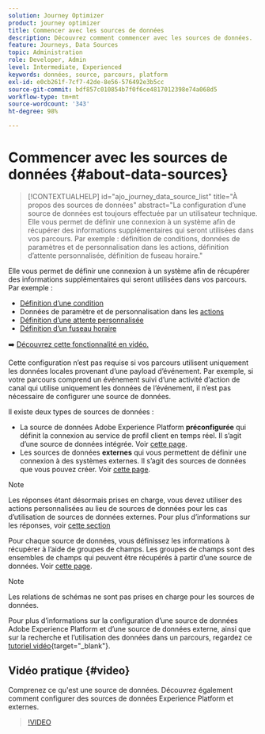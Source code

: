 ```yaml
---
solution: Journey Optimizer
product: journey optimizer
title: Commencer avec les sources de données
description: Découvrez comment commencer avec les sources de données.
feature: Journeys, Data Sources
topic: Administration
role: Developer, Admin
level: Intermediate, Experienced
keywords: données, source, parcours, platform
exl-id: e0cb261f-7cf7-42de-8e56-576492e3b5cc
source-git-commit: bdf857c010854b7f0f6ce4817012398e74a068d5
workflow-type: tm+mt
source-wordcount: '343'
ht-degree: 98%

---
```


# Commencer avec les sources de données {#about-data-sources}

>[!CONTEXTUALHELP]
>id="ajo_journey_data_source_list"
>title="À propos des sources de données"
>abstract="La configuration d’une source de données est toujours effectuée par un utilisateur technique. Elle vous permet de définir une connexion à un système afin de récupérer des informations supplémentaires qui seront utilisées dans vos parcours. Par exemple : définition de conditions, données de paramètres et de personnalisation dans les actions, définition d’attente personnalisée, définition de fuseau horaire."

Elle vous permet de définir une connexion à un système afin de récupérer des informations supplémentaires qui seront utilisées dans vos parcours. Par exemple :

* [Définition d’une condition](../building-journeys/condition-activity.md)
* Données de paramètre et de personnalisation dans les [actions](../action/action.md)
* [Définition d’une attente personnalisée](../building-journeys/wait-activity.md#custom)
* [Définition d’un fuseau horaire](../building-journeys/timezone-management.md)

➡️ [Découvrez cette fonctionnalité en vidéo.](#video)

Cette configuration n’est pas requise si vos parcours utilisent uniquement les données locales provenant d’une payload d’événement. Par exemple, si votre parcours comprend un événement suivi d’une activité d’action de canal qui utilise uniquement les données de l’événement, il n’est pas nécessaire de configurer une source de données.

Il existe deux types de sources de données :

* La source de données Adobe Experience Platform **préconfigurée** qui définit la connexion au service de profil client en temps réel. Il s’agit d’une source de données intégrée. Voir [cette page](../datasource/adobe-experience-platform-data-source.md).
* Les sources de données **externes** qui vous permettent de définir une connexion à des systèmes externes. Il s’agit des sources de données que vous pouvez créer. Voir [cette page](../datasource/external-data-sources.md).

>[!NOTE]
>
>Les réponses étant désormais prises en charge, vous devez utiliser des actions personnalisées au lieu de sources de données pour les cas d’utilisation de sources de données externes. Pour plus d’informations sur les réponses, voir [cette section](../action/action-response.md)

Pour chaque source de données, vous définissez les informations à récupérer à l’aide de groupes de champs. Les groupes de champs sont des ensembles de champs qui peuvent être récupérés à partir d’une source de données. Voir [cette page](../datasource/configure-data-sources.md#define-field-groups).

>[!NOTE]
>
>Les relations de schémas ne sont pas prises en charge pour les sources de données.

Pour plus d’informations sur la configuration d’une source de données Adobe Experience Platform et d’une source de données externe, ainsi que sur la recherche et l’utilisation des données dans un parcours, regardez ce [tutoriel vidéo](https://experienceleague.adobe.com/docs/journey-optimizer-learn/tutorials/journey-configuration/configure-data-sources.html?lang=fr){target="_blank"}.

## Vidéo pratique {#video}

Comprenez ce qu&#39;est une source de données. Découvrez également comment configurer des sources de données Experience Platform et externes.

>[!VIDEO](https://video.tv.adobe.com/v/334256?quality=12)

